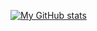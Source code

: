 
[![My GitHub stats](https://github-readme-stats.vercel.app/api?username=harold-williams)](https://github.com/anuraghazra/github-readme-stats)
